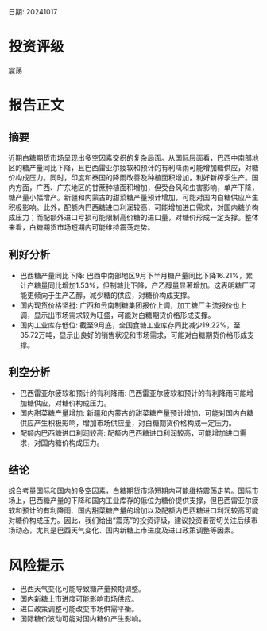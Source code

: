 
日期: 20241017

# 投资评级

震荡

# 报告正文

## 摘要

近期白糖期货市场呈现出多空因素交织的复杂局面。从国际层面看，巴西中南部地区的糖产量同比下降，且巴西雷亚尔疲软和预计的有利降雨可能增加糖供应，对糖价构成压力。同时，印度和泰国的降雨改善及种植面积增加，利好新榨季生产。国内方面，广西、广东地区的甘蔗种植面积增加，但受台风和虫害影响，单产下降，糖产量小幅增产。新疆和内蒙古的甜菜糖产量预计增加，可能对国内白糖供应产生积极影响。此外，配额内巴西糖进口利润较高，可能增加进口需求，对国内糖价构成压力；而配额外进口亏损可能限制高价糖的进口量，对糖价形成一定支撑。整体来看，白糖期货市场短期内可能维持震荡走势。

## 利好分析

* 巴西糖产量同比下降: 巴西中南部地区9月下半月糖产量同比下降16.21%，累计产糖量同比增加1.53%，但制糖比下降，产乙醇量显著增加。这表明糖厂可能更倾向于生产乙醇，减少糖的供应，对糖价构成支撑。
* 国内现货价格坚挺: 广西和云南制糖集团报价上调，加工糖厂主流报价也上调，显示出市场需求较为旺盛，可能对白糖期货价格形成支撑。
* 国内工业库存低位: 截至9月底，全国食糖工业库存同比减少19.22%，至35.72万吨，显示出良好的销售状况和市场需求，可能对白糖期货价格形成支撑。

## 利空分析

* 巴西雷亚尔疲软和预计的有利降雨: 巴西雷亚尔疲软和预计的有利降雨可能增加糖供应，对糖价构成压力。
* 国内甜菜糖产量增加: 新疆和内蒙古的甜菜糖产量预计增加，可能对国内白糖供应产生积极影响，增加市场供应量，对白糖期货价格构成一定压力。
* 配额内巴西糖进口利润较高: 配额内巴西糖进口利润较高，可能增加进口需求，对国内糖价构成压力。

## 结论

综合考量国际和国内的多空因素，白糖期货市场短期内可能维持震荡走势。国际市场上，巴西糖产量的下降和国内工业库存的低位为糖价提供支撑，但巴西雷亚尔疲软和预计的有利降雨、国内甜菜糖产量的增加以及配额内巴西糖进口利润较高可能对糖价构成压力。因此，我们给出“震荡”的投资评级，建议投资者密切关注后续市场动态，尤其是巴西天气变化、国内新糖上市进度及进口政策调整等因素。

# 风险提示

* 巴西天气变化可能导致糖产量预期调整。
* 国内新糖上市进度可能影响市场供应。
* 进口政策调整可能改变市场供需平衡。
* 国际糖价波动可能对国内糖价产生影响。

